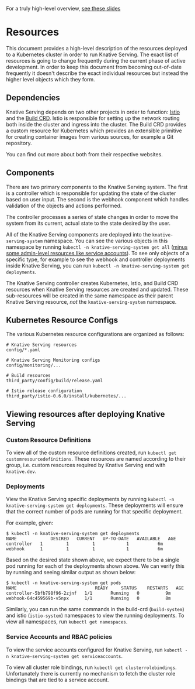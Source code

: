 For a truly high-level overview, [see these slides](https://docs.google.com/presentation/d/1CbwVC7W2JaSxRyltU8CS1bIsrIXu1RrZqvnlMlDaaJE/edit#slide=id.p)

# Resources

This document provides a high-level description of the resources deployed to a Kubernetes cluster in order to run Knative Serving. The exact list of resources is going to change frequently during the current phase of active development. In order to keep this document from becoming out-of-date frequently it doesn't describe the exact individual resources but instead the higher level objects which they form.

## Dependencies

Knative Serving depends on two other projects in order to function: [Istio][istio] and the [Build CRD][build-crd]. Istio is responsible for setting up the network routing both inside the cluster and ingress into the cluster. The Build CRD provides a custom resource for Kubernetes which provides an extensible primitive for creating container images from various sources, for example a Git repository.

You can find out more about both from their respective websites.

[istio]: https://istio.io/
[build-crd]: https://github.com/knative/build

## Components

There are two primary components to the Knative Serving system. The first is a controller which is responsible for updating the state of the cluster based on user input. The second is the webhook component which handles validation of the objects and actions performed.

The controller processes a series of state changes in order to move the system from its current, actual state to the state desired by the user.

All of the Knative Serving components are deployed into the `knative-serving-system` namespace. You can see the various objects in this namespace by running `kubectl -n knative-serving-system get all` ([minus some admin-level resources like service accounts](https://github.com/kubernetes/kubectl/issues/151)). To see only objects of a specific type, for example to see the webhook and controller deployments inside Knative Serving, you can run `kubectl -n knative-serving-system get deployments`.

The Knative Serving controller creates Kubernetes, Istio, and Build CRD resources when Knative Serving resources are created and updated. These sub-resources will be created in the same namespace as their parent Knative Serving resource, _not_ the `knative-serving-system` namespace.

## Kubernetes Resource Configs

The various Kubernetes resource configurations are organized as follows:

```
# Knative Serving resources
config/*.yaml

# Knative Serving Monitoring configs
config/monitoring/...

# Build resources
third_party/config/build/release.yaml

# Istio release configuration
third_party/istio-0.6.0/install/kubernetes/...
```

## Viewing resources after deploying Knative Serving

### Custom Resource Definitions

To view all of the custom resource definitions created, run `kubectl get customresourcedefinitions`. These resources are named according to their group, i.e. custom resources required by Knative Serving end with `knative.dev`.

### Deployments

View the Knative Serving specific deployments by running `kubectl -n knative-serving-system get deployments`. These deployments will ensure that the correct number of pods are running for that specific deployment.

For example, given:

```
$ kubectl -n knative-serving-system get deployments
NAME             DESIRED   CURRENT   UP-TO-DATE   AVAILABLE   AGE
controller   1         1         1            1           6m
webhook      1         1         1            1           6m
```

Based on the desired state shown above, we expect there to be a single pod running for each of the deployments shown above. We can verify this by running and seeing similar output as shown below:

```
$ kubectl -n knative-serving-system get pods
NAME                              READY     STATUS    RESTARTS   AGE
controller-5bfb798f96-2zjnf   1/1       Running   0          9m
webhook-64c459569b-v5npx      1/1       Running   0          8m
```

Similarly, you can run the same commands in the build-crd (`build-system`) and istio (`istio-system`) namespaces to view the running deployments. To view all namespaces, run `kubectl get namespaces`.

### Service Accounts and RBAC policies

To view the service accounts configured for Knative Serving, run `kubectl -n knative-serving-system get serviceaccounts`.

To view all cluster role bindings, run `kubectl get clusterrolebindings`. Unfortunately there is currently no mechanism to fetch the cluster role bindings that are tied to a service account.

